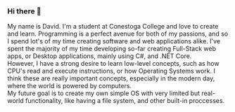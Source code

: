 ### Hi there 👋
<p>   My name is David. I'm a student at Conestoga College and love to create and learn. Programming is a perfect avenue for both of my passions, and so I spend lot's of my time creating software and web applications alike. I've spent the majority of my time developing so-far creating Full-Stack web apps, or Desktop applications, mainly using C#, and .NET Core. <br /> 
  However, I have a strong desire to learn low-level concepts, such as how CPU's read and execute instructions, or how Operating Systems work. I think these are really important concepts, especially in the modern day, where the world is powered by computers. <br />
  My future goal is to create my own simple OS with very limited but real-world functionality, like having a file system, and other built-in proccesses.<br>
</p>
